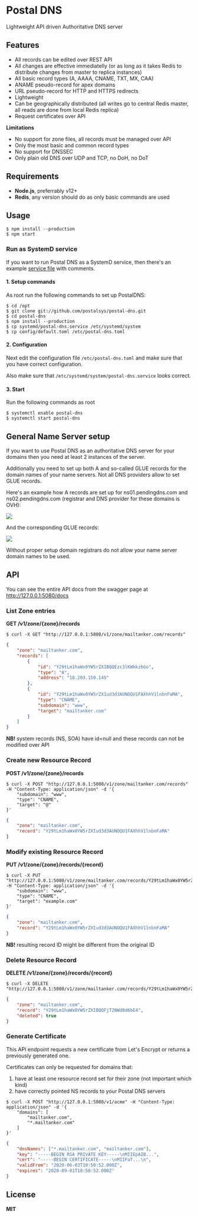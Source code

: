 # Postal DNS

Lightweight API driven Authoritative DNS server

## Features

-   All records can be edited over REST API
-   All changes are effective immediatelly (or as long as it takes Redis to distribute changes from master to replica instances)
-   All basic record types (A, AAAA, CNAME, TXT, MX, CAA)
-   ANAME pseudo-record for apex domains
-   URL pseudo-record for HTTP and HTTPS redirects
-   Lightweight
-   Can be geographically distributed (all writes go to central Redis master, all reads are done from local Redis replica)
-   Request certificates over API

**Limitations**

-   No support for zone files, all records must be managed over API
-   Only the most basic and common record types
-   No support for DNSSEC
-   Only plain old DNS over UDP and TCP, no DoH, no DoT

## Requirements

-   **Node.js**, preferrably v12+
-   **Redis**, any version should do as only basic commands are used

## Usage

```
$ npm install --production
$ npm start
```

### Run as SystemD service

If you want to run Postal DNS as a SystemD service, then there's an example [service file](systemd/postal-dns.service) with comments.

#### 1. Setup commands

As root run the following commands to set up PostalDNS:

```
$ cd /opt
$ git clone git://github.com/postalsys/postal-dns.git
$ cd postal-dns
$ npm install --production
$ cp systemd/postal-dns.service /etc/systemd/system
$ cp config/default.toml /etc/postal-dns.toml
```

#### 2. Configuration

Next edit the configuration file `/etc/postal-dns.toml` and make sure that you have correct configuration.

Also make sure that `/etc/systemd/system/postal-dns.service` looks correct.

#### 3. Start

Run the following commands as root

```
$ systemctl enable postal-dns
$ systemctl start postal-dns
```

## General Name Server setup

If you want to use Postal DNS as an authoritative DNS server for your domains then you need at least 2 instances of the server.

Additionally you need to set up both A and so-called GLUE records for the domain names of your name servers. Not all DNS providers allow to set GLUE records.

Here's an example how A records are set up for ns01.pendingdns.com and ns02.pendingdns.com (registrar and DNS provider for these domains is OVH):

![](https://cldup.com/BYsxTUZnzP.png)

And the corresponding GLUE records:

![](https://cldup.com/mBckKqqI6W.png)

Without proper setup domain registrars do not allow your name server domain names to be used.

## API

You can see the entire API docs from the swagger page at http://127.0.0.1:5080/docs

### List Zone entries

**GET /v1/zone/{zone}/records**

```
$ curl -X GET "http://127.0.0.1:5080/v1/zone/mailtanker.com/records"
```

```json
{
    "zone": "mailtanker.com",
    "records": [
        {
            "id": "Y29tLm1haWx0YW5rZXIBQQEzc3lKWkkzbGo",
            "type": "A",
            "address": "18.203.150.145"
        },
        {
            "id": "Y29tLm1haWx0YW5rZXIud3d3AUNOQU1FAXhhV1lnbnFaMA",
            "type": "CNAME",
            "subdomain": "www",
            "target": "mailtanker.com"
        }
    ]
}
```

**NB!** system records (NS, SOA) have id=null and these records can not be modified over API

### Create new Resource Record

**POST /v1/zone/{zone}/records**

```
$ curl -X POST "http://127.0.0.1:5080/v1/zone/mailtanker.com/records" -H "Content-Type: application/json" -d '{
    "subdomain": "www",
    "type": "CNAME",
    "target": "@"
}'
```

```json
{
    "zone": "mailtanker.com",
    "record": "Y29tLm1haWx0YW5rZXIud3d3AUNOQU1FAXhhV1lnbnFaMA"
}
```

### Modify existing Resource Record

**PUT /v1/zone/{zone}/records/{record}**

```
$ curl -X PUT "http://127.0.0.1:5080/v1/zone/mailtanker.com/records/Y29tLm1haWx0YW5rZXIud3d3AUNOQU1FAXhhV1lnbnFaMA" -H "Content-Type: application/json" -d '{
    "subdomain": "www",
    "type": "CNAME",
    "target": "example.com"
}'
```

```json
{
    "zone": "mailtanker.com",
    "record": "Y29tLm1haWx0YW5rZXIud3d3AUNOQU1FAXhhV1lnbnFaMA"
}
```

**NB!** resulting record ID might be different from the original ID

### Delete Resource Record

**DELETE /v1/zone/{zone}/records/{record}**

```
$ curl -X DELETE "http://127.0.0.1:5080/v1/zone/mailtanker.com/records/Y29tLm1haWx0YW5rZXIBQQFjT2NWd0d6bE4"
```

```json
{
    "zone": "mailtanker.com",
    "record": "Y29tLm1haWx0YW5rZXIBQQFjT2NWd0d6bE4",
    "deleted": true
}
```

### Generate Certificate

This API endpoint requests a new certificate from Let's Encrypt or returns a previously generated one.

Certificates can only be requested for domains that:

1. have at least one resource record set for their zone (not important which kind)
2. have correctly pointed NS records to your Postal DNS servers

```
$ curl -X POST "http://127.0.0.1:5080/v1/acme" -H "Content-Type: application/json" -d '{
    "domains": [
        "mailtanker.com",
        "*.mailtanker.com"
    ]
}'
```

```json
{
    "dnsNames": ["*.mailtanker.com", "mailtanker.com"],
    "key": "-----BEGIN RSA PRIVATE KEY-----\nMIIEpAIB...",
    "cert": "-----BEGIN CERTIFICATE-----\nMIIFaT...\n",
    "validFrom": "2020-06-03T18:50:52.000Z",
    "expires": "2020-09-01T18:50:52.000Z"
}
```

## License

**MIT**
